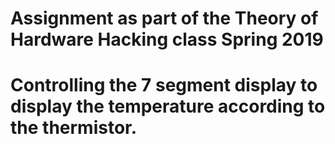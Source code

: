 # Assignment as part of the Theory of Hardware Hacking class Spring 2019

# Controlling the 7 segment display to display the temperature according to the thermistor.
